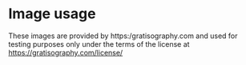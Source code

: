 # Image usage

These images are provided by https:/gratisography.com and used for testing purposes only under the terms of the license at https://gratisography.com/license/
